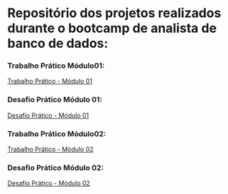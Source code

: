 # Repositório dos projetos realizados durante o bootcamp de analista de banco de dados:

### Trabalho Prático Módulo01:
[Trabalho Prático - Módulo 01](https://github.com/Jcnok/Bootcamps_XPe/tree/main/Analista_BD/Projeto01#bootcamp-analista-de-banco-de-dados)
### Desafio Prático Módulo 01:
[Desafio Prático  - Módulo 01](https://github.com/Jcnok/Bootcamps_XPe/tree/main/Analista_BD/Desafio01#bootcamp-analista-de-banco-de-dados)

### Trabalho Prático Módulo02:
[Trabalho Prático - Módulo 02](https://github.com/Jcnok/Bootcamps_XPe/tree/main/Analista_BD/Projeto01#bootcamp-analista-de-banco-de-dados)
### Desafio Prático Módulo 02:
[Desafio Prático  - Módulo 02](https://github.com/Jcnok/Bootcamps_XPe/tree/main/Analista_BD/Desafio01#bootcamp-analista-de-banco-de-dados)
